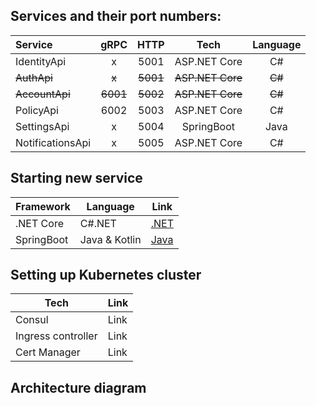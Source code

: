 ## Services and their port numbers:
| Service  | gRPC | HTTP | Tech | Language |
| :------- | :--: | :--: | :--: | :--: |
| IdentityApi | x | 5001 | ASP.NET Core | C# |
| ~~AuthApi~~  | ~~x~~ | ~~5001~~ | ~~ASP.NET Core~~ | ~~C#~~ |
| ~~AccountApi~~ | ~~6001~~ | ~~5002~~ | ~~ASP.NET Core~~ | ~~C#~~ |
| PolicyApi | 6002 | 5003 | ASP.NET Core | C# |
| SettingsApi | x | 5004 | SpringBoot | Java |
| NotificationsApi | x | 5005 | ASP.NET Core | C# |

## Starting new service
| Framework | Language | Link |
| ---- | ---- | ---- |
| .NET Core | C#.NET | [.NET](https://github.com/itsbibeksaini/docs/blob/main/DotNet/README.md) |
| SpringBoot | Java & Kotlin | [Java](https://github.com/itsbibeksaini/docs/blob/main/SpringBoot/README.md) | 

## Setting up Kubernetes cluster
| Tech | Link |
| ---- | ---- |
| Consul | Link |
| Ingress controller | Link |
| Cert Manager | Link |

## Architecture diagram
